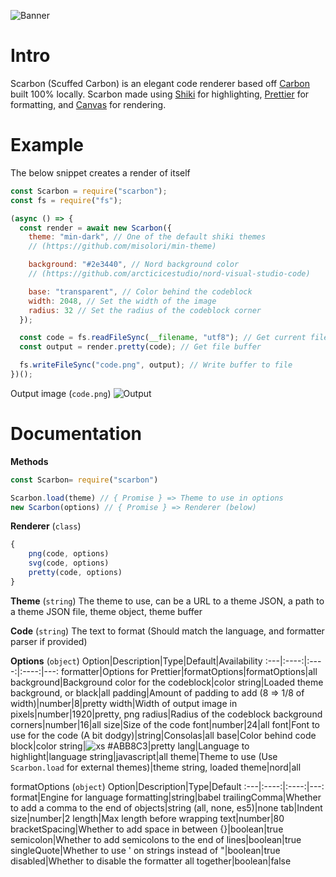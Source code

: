 ![Banner](https://cdn.discordapp.com/attachments/796997555752796184/838899161402310673/code.png)

# Intro
Scarbon (Scuffed Carbon) is an elegant code renderer based off [Carbon](https://carbon.now.sh/) built 100% locally. Scarbon made using [Shiki](https://shiki.matsu.io/) for highlighting, [Prettier](https://prettier.io/) for formatting, and [Canvas](https://www.npmjs.com/package/canvas) for rendering.

# Example
The below snippet creates a render of itself
```js
const Scarbon = require("scarbon");
const fs = require("fs");

(async () => {
  const render = await new Scarbon({
    theme: "min-dark", // One of the default shiki themes
    // (https://github.com/misolori/min-theme)

    background: "#2e3440", // Nord background color
    // (https://github.com/arcticicestudio/nord-visual-studio-code)

    base: "transparent", // Color behind the codeblock
    width: 2048, // Set the width of the image
    radius: 32 // Set the radius of the codeblock corner
  });

  const code = fs.readFileSync(__filename, "utf8"); // Get current file contents
  const output = render.pretty(code); // Get file buffer

  fs.writeFileSync("code.png", output); // Write buffer to file
})();
```
Output image (`code.png`)
![Output](https://cdn.discordapp.com/attachments/796997555752796184/838913659073331240/code.png)
# Documentation
**Methods**
```js
const Scarbon= require("scarbon")

Scarbon.load(theme) // { Promise } => Theme to use in options
new Scarbon(options) // { Promise } => Renderer (below)
```

**Renderer** (`class`)
```js
{
	png(code, options)
	svg(code, options)
	pretty(code, options)
}
```

**Theme** (`string`)
The theme to use, can be a URL to a theme JSON, a path to a theme JSON file, theme object,  theme buffer

**Code** (`string`)
The text to format (Should match the language, and formatter parser if provided)

**Options** (`object`)
Option|Description|Type|Default|Availability
:---|:----:|:----:|:----:|---:
formatter|Options for Prettier|formatOptions|formatOptions|all
background|Background color for the codeblock|color string|Loaded theme background, or black|all
padding|Amount of padding to add (8 => 1/8 of width)|number|8|pretty
width|Width of output image in pixels|number|1920|pretty, png
radius|Radius of the codeblock background corners|number|16|all
size|Size of the code font|number|24|all
font|Font to use for the code (A bit dodgy)|string|Consolas|all
base|Color behind code block|color string|![xs](https://singlecolorimage.com/get/abb8c3/20x20) #ABB8C3|pretty
lang|Language to highlight|language string|javascript|all
theme|Theme to use (Use `Scarbon.load` for external themes)|theme string, loaded theme|nord|all

formatOptions (`object`)
Option|Description|Type|Default
:---|:----:|:----:|---:
format|Engine for language formatting|string|babel
trailingComma|Whether to add a comma to the end of objects|string (all, none, es5)|none
tab|Indent size|number|2
length|Max length before wrapping text|number|80
bracketSpacing|Whether to add space in between {}|boolean|true
semicolon|Whether to add semicolons to the end of lines|boolean|true
singleQuote|Whether to use ' on strings instead of "|boolean|true
disabled|Whether to disable the formatter all together|boolean|false